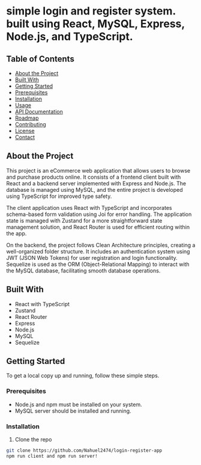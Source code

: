 # simple login and register system. built using React, MySQL, Express, Node.js, and TypeScript.

## Table of Contents

- [About the Project](#about-the-project)
- [Built With](#built-with)
- [Getting Started](#getting-started)
- [Prerequisites](#prerequisites)
- [Installation](#installation)
- [Usage](#usage)
- [API Documentation](#api-documentation)
- [Roadmap](#roadmap)
- [Contributing](#contributing)
- [License](#license)
- [Contact](#contact)

## About the Project

This project is an eCommerce web application that allows users to browse and purchase products online. It consists of a frontend client built with React and a backend server implemented with Express and Node.js. The database is managed using MySQL, and the entire project is developed using TypeScript for improved type safety.

The client application uses React with TypeScript and incorporates schema-based form validation using Joi for error handling. The application state is managed with Zustand for a more straightforward state management solution, and React Router is used for efficient routing within the app.

On the backend, the project follows Clean Architecture principles, creating a well-organized folder structure. It includes an authentication system using JWT (JSON Web Tokens) for user registration and login functionality. Sequelize is used as the ORM (Object-Relational Mapping) to interact with the MySQL database, facilitating smooth database operations.

## Built With

- React with TypeScript
- Zustand
- React Router
- Express
- Node.js
- MySQL
- Sequelize

## Getting Started

To get a local copy up and running, follow these simple steps.

### Prerequisites

- Node.js and npm must be installed on your system.
- MySQL server should be installed and running. 

### Installation

1. Clone the repo

```sh
git clone https://github.com/Nahuel2474/login-register-app   
npm run client and npm run server!
